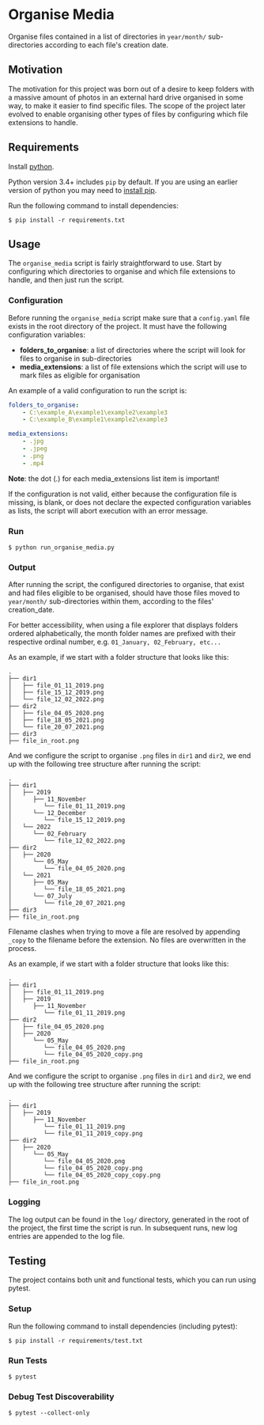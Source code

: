 # Organise Media

Organise files contained in a list of directories in `year/month/` sub-directories according to each file's creation date.

## Motivation

The motivation for this project was born out of a desire to keep folders with a massive amount of photos in an external hard drive organised in some way, to make it easier to find specific files. The scope of the project later evolved to enable organising other types of files by configuring which file extensions to handle.

## Requirements

Install [python](https://www.python.org/downloads/).

Python version 3.4+ includes `pip` by default. If you are using an earlier version of python you may need to [install pip](https://pip.pypa.io/en/stable/installation/).

Run the following command to install dependencies:

    $ pip install -r requirements.txt

## Usage

The `organise_media` script is fairly straightforward to use. Start by configuring which directories to organise and which file extensions to handle, and then just run the script.

### Configuration

Before running the `organise_media` script make sure that a `config.yaml` file exists in the root directory of the project. It must have the following configuration variables:

 - **folders_to_organise**: a list of directories where the script will look for files to organise in sub-directories
 - **media_extensions**: a list of file extensions which the script will use to mark files as eligible for organisation

An example of a valid configuration to run the script is:
```yaml
folders_to_organise:
    - C:\example_A\example1\example2\example3
    - C:\example_B\example1\example2\example3

media_extensions:
    - .jpg
    - .jpeg
    - .png
    - .mp4
```
**Note**: the dot (.) for each media_extensions list item is important!

If the configuration is not valid, either because the configuration file is missing, is blank, or does not declare the expected configuration variables as lists, the script will abort execution with an error message.

### Run

    $ python run_organise_media.py

### Output

After running the script, the configured directories to organise, that exist and had files eligible to be organised, should have those files moved to `year/month/` sub-directories within them, according to the files' creation_date.

For better accessibility, when using a file explorer that displays folders ordered alphabetically, the month folder names are prefixed with their respective ordinal number, e.g. `01_January, 02_February, etc...`

As an example, if we start with a folder structure that looks like this:

```
.
├── dir1
│   ├── file_01_11_2019.png
│   ├── file_15_12_2019.png
│   └── file_12_02_2022.png
├── dir2
│   ├── file_04_05_2020.png
│   ├── file_18_05_2021.png
│   └── file_20_07_2021.png
├── dir3
├── file_in_root.png
```

And we configure the script to organise `.png` files in `dir1` and `dir2`, we end up with the following tree structure after running the script:

```
.
├── dir1
│   ├── 2019
│      ├── 11_November
│         └── file_01_11_2019.png
│      └── 12_December
│         └── file_15_12_2019.png
│   └── 2022
│      └── 02_February
│         └── file_12_02_2022.png
├── dir2
│   ├── 2020
│      └── 05_May
│         └── file_04_05_2020.png
│   └── 2021
│      ├── 05_May
│         └── file_18_05_2021.png
│      └── 07_July
│         └── file_20_07_2021.png
├── dir3
├── file_in_root.png
```

Filename clashes when trying to move a file are resolved by appending `_copy` to the filename before the extension. No files are overwritten in the process.

As an example, if we start with a folder structure that looks like this:

```
.
├── dir1
│   ├── file_01_11_2019.png
│   ├── 2019
│      ├── 11_November
│         └── file_01_11_2019.png
├── dir2
│   ├── file_04_05_2020.png
│   ├── 2020
│      └── 05_May
│         └── file_04_05_2020.png
│         └── file_04_05_2020_copy.png
├── file_in_root.png
```

And we configure the script to organise `.png` files in `dir1` and `dir2`, we end up with the following tree structure after running the script:

```
.
├── dir1
│   ├── 2019
│      ├── 11_November
│         └── file_01_11_2019.png
│         └── file_01_11_2019_copy.png
├── dir2
│   ├── 2020
│      └── 05_May
│         └── file_04_05_2020.png
│         └── file_04_05_2020_copy.png
│         └── file_04_05_2020_copy_copy.png
├── file_in_root.png
```

### Logging

The log output can be found in the `log/` directory, generated in the root of the project, the first time the script is run. In subsequent runs, new log entries are appended to the log file.

## Testing

The project contains both unit and functional tests, which you can run using pytest.

### Setup

Run the following command to install dependencies (including pytest):

    $ pip install -r requirements/test.txt

### Run Tests

    $ pytest

### Debug Test Discoverability

    $ pytest --collect-only
